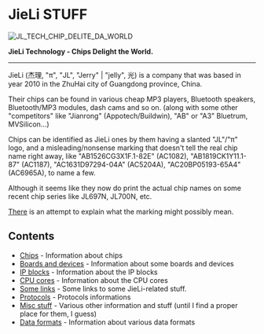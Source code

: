 # JieLi STUFF

![JL_TECH_CHIP_DELITE_DA_WORLD](https://doc.zh-jieli.com/static/image/logo.png)

**JieLi Technology - Chips Delight the World.**

--------------------------------------------------------------------------------

JieLi (杰理, "π", "JL", "Jerry" | "jelly", 光) is a company that was based in year 2010 in the ZhuHai city of Guangdong province, China.

Their chips can be found in various cheap MP3 players, Bluetooth speakers, Bluetooth/MP3 modules, dash cams and so on.
(along with some other "competitors" like "Jianrong" (Appotech/Buildwin), "AB" or "A3" Bluetrum, MVSilicon...)

Chips can be identified as JieLi ones by them having a slanted "JL"/"π" logo,
and a misleading/nonsense marking that doesn't tell the real chip name right away,
like "AB1526CG3X1F.1-82E" (AC1082), "AB1819CK1Y11.1-87" (AC1187), "AC1631D97294-04A" (AC5204A), "AC20BP05193-65A4" (AC6965A), to name a few.

Although it seems like they now do print the actual chip names on some recent chip series like JL697N, JL700N, etc.

[There](chips/chip-marks.md) is an attempt to explain what the marking might possibly mean.

## Contents

- [Chips](chips/index.md) - Information about chips
- [Boards and devices](boards/index.md) - Information about some boards and devices
- [IP blocks](ip/index.md) - Information about the IP blocks
- [CPU cores](cpu/index.md) - Information about the CPU cores
- [Some links](specilinks.md) - Some links to some JieLi-related stuff.
- [Protocols](protos/index.md) - Protocols informations
- [Misc stuff](misc/index.md) - Various other information and stuff (until I find a proper place for them, I guess)
- [Data formats](datafmt/index.md) - Information about various data formats
